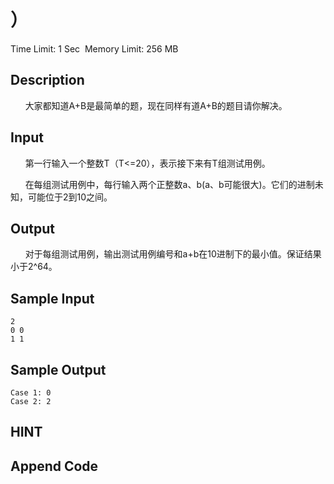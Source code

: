 # ）
Time Limit: 1 Sec  Memory Limit: 256 MB


## Description
      大家都知道A+B是最简单的题，现在同样有道A+B的题目请你解决。



## Input
      第一行输入一个整数T（T<=20），表示接下来有T组测试用例。

      在每组测试用例中，每行输入两个正整数a、b(a、b可能很大)。它们的进制未知，可能位于2到10之间。


## Output
      对于每组测试用例，输出测试用例编号和a+b在10进制下的最小值。保证结果小于2^64。


## Sample Input
```
2
0 0
1 1

```
## Sample Output
```
Case 1: 0
Case 2: 2

```

## HINT


## Append Code
